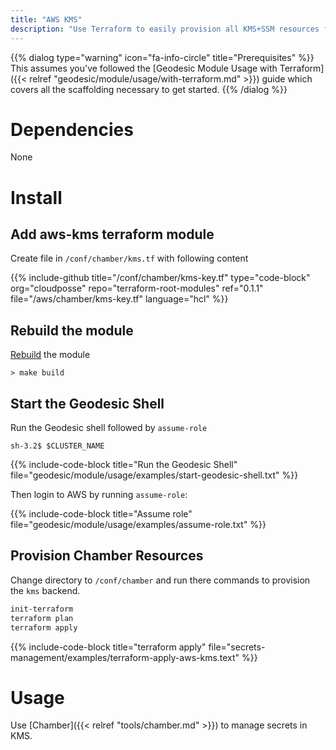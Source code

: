 ```yaml
---
title: "AWS KMS"
description: "Use Terraform to easily provision all KMS+SSM resources for Chamber."
---
```


{{% dialog type="warning" icon="fa-info-circle" title="Prerequisites" %}}
This assumes you've followed the [Geodesic Module Usage with Terraform]({{< relref "geodesic/module/usage/with-terraform.md" >}}) guide which covers all the scaffolding necessary to get started.
{{% /dialog %}}

# Dependencies

None

# Install

## Add aws-kms terraform module

Create file in `/conf/chamber/kms.tf` with following content

{{% include-github title="/conf/chamber/kms-key.tf" type="code-block" org="cloudposse" repo="terraform-root-modules" ref="0.1.1" file="/aws/chamber/kms-key.tf" language="hcl" %}}

## Rebuild the module

[Rebuild](/geodesic/module/usage/) the module
```shell
> make build
```

##  Start the Geodesic Shell

Run the Geodesic shell followed by `assume-role`
```shell
sh-3.2$ $CLUSTER_NAME
```

{{% include-code-block title="Run the Geodesic Shell" file="geodesic/module/usage/examples/start-geodesic-shell.txt" %}}

Then login to AWS by running `assume-role`:

{{% include-code-block title="Assume role" file="geodesic/module/usage/examples/assume-role.txt" %}}

## Provision Chamber Resources

Change directory to `/conf/chamber` and run there commands to provision the `kms` backend.
```bash
init-terraform
terraform plan
terraform apply
```

{{% include-code-block title="terraform apply" file="secrets-management/examples/terraform-apply-aws-kms.text" %}}

# Usage

Use [Chamber]({{< relref "tools/chamber.md" >}}) to manage secrets in KMS.
